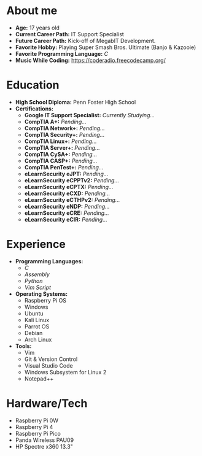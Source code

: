 # About me

- **Age:** 17 years old
- **Current Career Path:** IT Support Specialist
- **Future Career Path:** Kick-off of MegabIT Development.
- **Favorite Hobby:** Playing Super Smash Bros. Ultimate (Banjo & Kazooie)
- **Favorite Programming Language:** *C*
- **Music While Coding:** https://coderadio.freecodecamp.org/

# Education
- **High School Diploma:** Penn Foster High School
- **Certifications:**
  - **Google IT Support Specialist:** *Currently Studying...*
  - **CompTIA A+:** *Pending...*
  - **CompTIA Network+:** *Pending...*
  - **CompTIA Security+:** *Pending...*
  - **CompTIA Linux+:** *Pending...*
  - **CompTIA Server+:** *Pending...*
  - **CompTIA CySA+:** *Pending...*
  - **CompTIA CASP+:** *Pending...*
  - **CompTIA PenTest+:** *Pending...*
  - **eLearnSecurity eJPT:** *Pending...*
  - **eLearnSecurity eCPPTv2:** *Pending...*
  - **eLearnSecurity eCPTX:** *Pending...*
  - **eLearnSecurity eCXD:** *Pending...*
  - **eLearnSecurity eCTHPv2:** *Pending...*
  - **eLearnSecurity eNDP:** *Pending...*
  - **eLearnSecurity eCRE:** *Pending...*
  - **eLearnSecurity eCIR:** *Pending...*

# Experience

- **Programming Languages:**
  - *C*
  - *Assembly*
  - *Python*
  - *Vim Script*
- **Operating Systems:**
  - Raspberry Pi OS
  - Windows
  - Ubuntu
  - Kali Linux
  - Parrot OS
  - Debian
  - Arch Linux
- **Tools:**
  - Vim
  - Git & Version Control
  - Visual Studio Code
  - Windows Subsystem for Linux 2
  - Notepad++

# Hardware/Tech
  - Raspberry Pi 0W
  - Raspberry Pi 4
  - Raspberry Pi Pico
  - Panda Wireless PAU09
  - HP Spectre x360 13.3"
